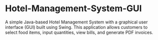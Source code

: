 # Hotel-Management-System-GUI
A simple Java-based Hotel Management System with a graphical user interface (GUI) built using Swing. This application allows customers to select food items, input quantities, view bills, and generate PDF invoices.
